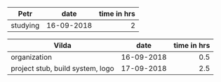 | Petr | date | time in hrs |
| ---- | ---- | ----------: |
| studying | 16-09-2018 | 2 |

| Vilda | date | time in hrs |
| ----- | ---- | ----------: |
| organization | 16-09-2018 | 0.5 |
| project stub, build system, logo | 17-09-2018 | 2.5 |
